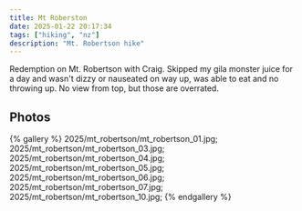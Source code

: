 ```yaml
---
title: Mt Roberston
date: 2025-01-22 20:17:34
tags: ["hiking", "nz"]
description: "Mt. Robertson hike"
---
```


Redemption on Mt. Robertson with Craig. Skipped my gila monster juice for a day and wasn't dizzy or nauseated on way up, was able to eat and no throwing up. No view from top, but those are overrated.

## Photos
{% gallery %}
2025/mt_robertson/mt_robertson_01.jpg;
2025/mt_robertson/mt_robertson_03.jpg;
2025/mt_robertson/mt_robertson_04.jpg;
2025/mt_robertson/mt_robertson_05.jpg;
2025/mt_robertson/mt_robertson_06.jpg;
2025/mt_robertson/mt_robertson_07.jpg;
2025/mt_robertson/mt_robertson_10.jpg;
{% endgallery %}

